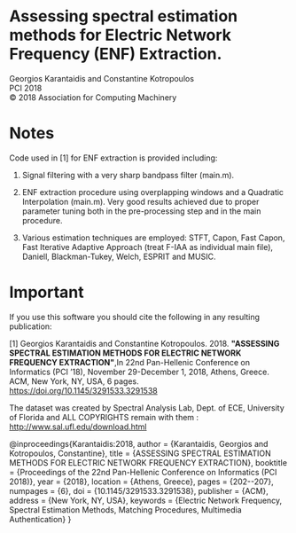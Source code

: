 # Assessing spectral estimation methods for Electric Network Frequency (ENF) Extraction.

Georgios Karantaidis and Constantine Kotropoulos  
PCI 2018  
© 2018 Association for Computing Machinery


# Notes

Code used in [1] for ENF extraction is provided including:

1) Signal filtering with a very sharp bandpass filter (main.m).

2) ENF extraction procedure using overplapping windows and a Quadratic Interpolation (main.m). Very good results achieved due to proper parameter tuning both in the pre-processing step and in the main procedure.

3) Various estimation techniques are employed:
  STFT, Capon, Fast Capon, Fast Iterative Adaptive Approach (treat F-IAA as individual main file), Daniell, Blackman-Tukey, Welch, ESPRIT and MUSIC.
  
  # Important
  
If you use this software you should cite the following in any resulting publication:

[1] Georgios Karantaidis and Constantine Kotropoulos. 2018. **"ASSESSING SPECTRAL ESTIMATION METHODS FOR ELECTRIC NETWORK FREQUENCY EXTRACTION"**,In 22nd Pan-Hellenic Conference on Informatics (PCI ’18), November 29-December 1, 2018, Athens, Greece. ACM, New York, NY, USA, 6 pages. https://doi.org/10.1145/3291533.3291538

The dataset was created by Spectral Analysis Lab, Dept. of ECE, University of Florida and ALL COPYRIGHTS remain with them : http://www.sal.ufl.edu/download.html

@inproceedings{Karantaidis:2018,
 author = {Karantaidis, Georgios and Kotropoulos, Constantine},
 title = {ASSESSING SPECTRAL ESTIMATION METHODS FOR
ELECTRIC NETWORK FREQUENCY EXTRACTION},
 booktitle = {Proceedings of the 22nd Pan-Hellenic Conference on Informatics (PCI 2018)},
 year = {2018},
 location = {Athens, Greece},
 pages = {202--207},
 numpages = {6},
 doi = {10.1145/3291533.3291538},
 publisher = {ACM},
 address = {New York, NY, USA},
 keywords = {Electric Network Frequency, Spectral Estimation Methods, Matching Procedures, Multimedia Authentication}
} 
